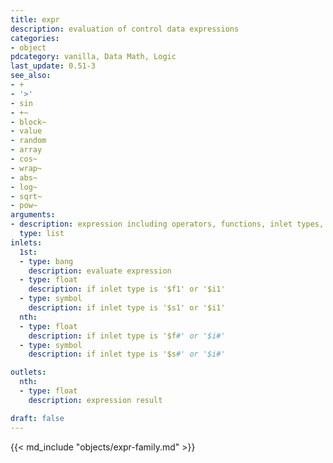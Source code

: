 ```yaml
---
title: expr
description: evaluation of control data expressions
categories:
- object
pdcategory: vanilla, Data Math, Logic
last_update: 0.51-3
see_also:
- +
- '>'
- sin
- +~
- block~
- value
- random
- array
- cos~
- wrap~
- abs~
- log~
- sqrt~
- pow~
arguments:
- description: expression including operators, functions, inlet types, float and symbols
  type: list
inlets:
  1st:
  - type: bang
    description: evaluate expression
  - type: float
    description: if inlet type is '$f1' or '$i1'
  - type: symbol
    description: if inlet type is '$s1' or '$i1'
  nth:
  - type: float
    description: if inlet type is '$f#' or '$i#'
  - type: symbol
    description: if inlet type is '$s#' or '$i#'

outlets:
  nth:
  - type: float
    description: expression result

draft: false
---
```

{{< md_include "objects/expr-family.md" >}}
